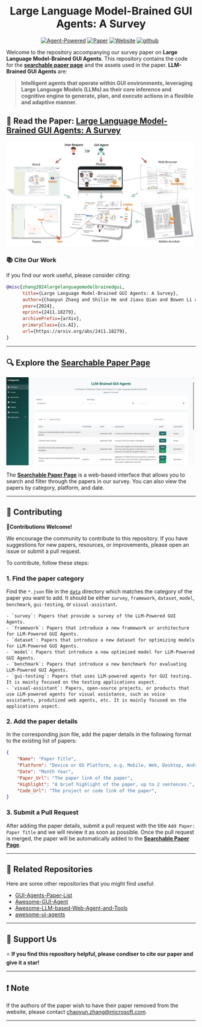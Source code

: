 <h1 align="center">
    Large Language Model-Brained GUI Agents: A Survey
</h1>

<div align="center">

[![Agent-Powered](https://img.shields.io/badge/Agent-Powered-0ABAB5?logo=robot-framework&logoColor=white)](https://vyokky.github.io/LLM-Brained-GUI-Agents-Survey/)
[![Paper](https://img.shields.io/badge/Paper-arXiv%3A2411.18279-B31B1B.svg)](https://arxiv.org/abs/2411.18279) 
[![Website](https://img.shields.io/badge/Website-Searchable%20List-blue.svg)](https://vyokky.github.io/LLM-Brained-GUI-Agents-Survey/)
[![github](https://img.shields.io/github/stars/vyokky/LLM-Brained-GUI-Agents-Survey)](https://github.com/vyokky/LLM-Brained-GUI-Agents-Survey)&ensp;

</div>

Welcome to the repository accompanying our survey paper on **Large Language Model-Brained GUI Agents**. This repository contains the code for the [**searchable paper page**](https://vyokky.github.io/LLM-Brained-GUI-Agents-Survey/) and the assets used in the paper. **LLM-Brained GUI Agents** are:

> **Intelligent agents that operate within GUI environments, leveraging Large Language Models (LLMs) as their core inference and cognitive engine to generate, plan, and execute actions in a flexible and adaptive manner.**

## 📖 Read the Paper: [Large Language Model-Brained GUI Agents: A Survey](https://arxiv.org/abs/2411.18279)
<p align="left">
  <img src="assets/gui_agent.png" width="500px"/>
</p>

### 📚 Cite Our Work

If you find our work useful, please consider citing:

```bibtex
@misc{zhang2024largelanguagemodelbrainedgui,
      title={Large Language Model-Brained GUI Agents: A Survey}, 
      author={Chaoyun Zhang and Shilin He and Jiaxu Qian and Bowen Li and Liqun Li and Si Qin and Yu Kang and Minghua Ma and Guyue Liu and Qingwei Lin and Saravan Rajmohan and Dongmei Zhang and Qi Zhang},
      year={2024},
      eprint={2411.18279},
      archivePrefix={arXiv},
      primaryClass={cs.AI},
      url={https://arxiv.org/abs/2411.18279}, 
}
```
---

## 🔍 Explore the **[Searchable Paper Page](https://vyokky.github.io/LLM-Brained-GUI-Agents-Survey/)**

<p align="left">
  <a href="https://vyokky.github.io/LLM-Brained-GUI-Agents-Survey/">
    <img src="assets/webpage.png" width="500px" alt="Webpage Link"/>
  </a>
</p>

The **[Searchable Paper Page](https://vyokky.github.io/LLM-Brained-GUI-Agents-Survey/)** is a web-based interface that allows you to search and filter through the papers in our survey. You can also view the papers by category, platform, and date.


---


## 🙌 Contributing

🤝**Contributions Welcome!**

We encourage the community to contribute to this repository. If you have suggestions for new papers, resources, or improvements, please open an issue or submit a pull request.

To contribute, follow these steps:


### 1. Find the paper category

Find the `*.json` file in the [`data`](https://github.com/vyokky/LLM-Brained-GUI-Agents-Survey/tree/main/data) directory which matches the category of the paper you want to add. It should be either `survey`, `framework`, `dataset`, `model`, `benchmark`, `gui-testing`, or `visual-assistant`.

    - `survey`: Papers that provide a survey of the LLM-Powered GUI Agents.
    - `framework`: Papers that introduce a new framework or architecture for LLM-Powered GUI Agents.
    - `dataset`: Papers that introduce a new dataset for optimizing models for LLM-Powered GUI Agents.
    - `model`: Papers that introduce a new optimized model for LLM-Powered GUI Agents.
    - `benchmark`: Papers that introduce a new benchmark for evaluating LLM-Powered GUI Agents.
    - `gui-testing`: Papers that uses LLM-powered agents for GUI testing. It is mainly focused on the testing applications aspect.
    - `visual-assistant`: Papers, open-source projects, or products that use LLM-powered agents for visual assistance, such as voice assistants, produtized web agents, etc. It is mainly focused on the applications aspect.



### 2. Add the paper details

In the corresponding json file, add the paper details in the following format to the existing list of papers:

```json
{
    "Name": "Paper Title",
    "Platform": "Device or OS Platform, e.g. Mobile, Web, Desktop, Android, Windows, etc.",
    "Date": "Month Year",
    "Paper_Url": "The paper link of the paper",
    "Highlight": "A brief highlight of the paper, up to 2 sentences.",
    "Code_Url": "The project or code link of the paper",
}
```

### 3. Submit a Pull Request

After adding the paper details, submit a pull request with the title `Add Paper: Paper Title` and we will review it as soon as possible. Once the pull request is merged, the paper will be automatically added to the **[Searchable Paper Page](https://vyokky.github.io/LLM-Brained-GUI-Agents-Survey/)**.

---

## 📝 Related Repositories

Here are some other repositories that you might find useful:

- [GUI-Agents-Paper-List](https://github.com/boyugou/GUI-Agents-Paper-List)
- [Awesome-GUI-Agent](https://github.com/showlab/Awesome-GUI-Agent/tree/main)
- [Awesome-LLM-based-Web-Agent-and-Tools](https://github.com/albzni/Awesome-LLM-based-Web-Agent-and-Tools)
- [awesome-ui-agents](https://github.com/opendilab/awesome-ui-agents/)

---

## 🫶 Support Us

⭐ **If you find this repository helpful, please condiser to cite our paper and give it a star!**

---

## ❗️ Note
If the authors of the paper wish to have their paper removed from the website, please contact [chaoyun.zhang@microsoft.com](mailto:chaoyun.zhang@microsoft.com).

---